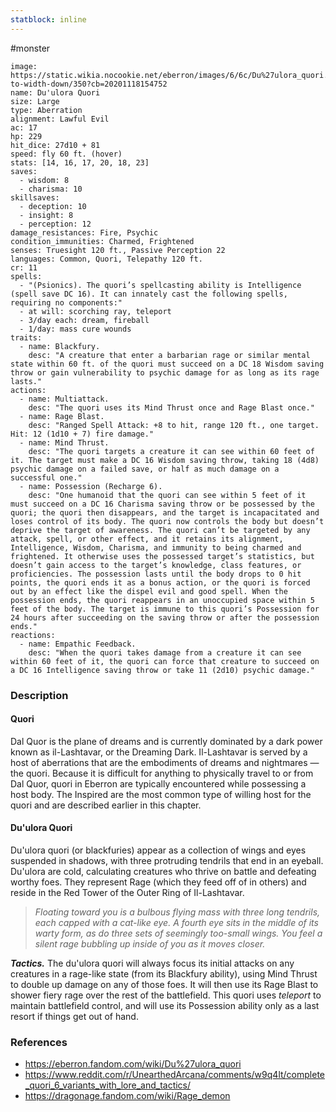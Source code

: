 ```yaml
---
statblock: inline
---
```

 #monster 

```statblock
image: https://static.wikia.nocookie.net/eberron/images/6/6c/Du%27ulora_quori.png/revision/latest/scale-to-width-down/350?cb=20201118154752
name: Du'ulora Quori
size: Large
type: Aberration
alignment: Lawful Evil
ac: 17
hp: 229
hit_dice: 27d10 + 81
speed: fly 60 ft. (hover)
stats: [14, 16, 17, 20, 18, 23]
saves:
  - wisdom: 8
  - charisma: 10
skillsaves:
  - deception: 10
  - insight: 8
  - perception: 12
damage_resistances: Fire, Psychic
condition_immunities: Charmed, Frightened
senses: Truesight 120 ft., Passive Perception 22
languages: Common, Quori, Telepathy 120 ft.
cr: 11
spells:
  - "(Psionics). The quori’s spellcasting ability is Intelligence (spell save DC 16). It can innately cast the following spells, requiring no components:"
  - at will: scorching ray, teleport
  - 3/day each: dream, fireball
  - 1/day: mass cure wounds
traits:
  - name: Blackfury.
    desc: "A creature that enter a barbarian rage or similar mental state within 60 ft. of the quori must succeed on a DC 18 Wisdom saving throw or gain vulnerability to psychic damage for as long as its rage lasts."
actions:
  - name: Multiattack.
    desc: "The quori uses its Mind Thrust once and Rage Blast once."
  - name: Rage Blast.
    desc: "Ranged Spell Attack: +8 to hit, range 120 ft., one target. Hit: 12 (1d10 + 7) fire damage."
  - name: Mind Thrust.
    desc: "The quori targets a creature it can see within 60 feet of it. The target must make a DC 16 Wisdom saving throw, taking 18 (4d8) psychic damage on a failed save, or half as much damage on a successful one."
  - name: Possession (Recharge 6).
    desc: "One humanoid that the quori can see within 5 feet of it must succeed on a DC 16 Charisma saving throw or be possessed by the quori; the quori then disappears, and the target is incapacitated and loses control of its body. The quori now controls the body but doesn’t deprive the target of awareness. The quori can’t be targeted by any attack, spell, or other effect, and it retains its alignment, Intelligence, Wisdom, Charisma, and immunity to being charmed and frightened. It otherwise uses the possessed target’s statistics, but doesn’t gain access to the target’s knowledge, class features, or proficiencies. The possession lasts until the body drops to 0 hit points, the quori ends it as a bonus action, or the quori is forced out by an effect like the dispel evil and good spell. When the possession ends, the quori reappears in an unoccupied space within 5 feet of the body. The target is immune to this quori’s Possession for 24 hours after succeeding on the saving throw or after the possession ends."
reactions:
  - name: Empathic Feedback.
    desc: "When the quori takes damage from a creature it can see within 60 feet of it, the quori can force that creature to succeed on a DC 16 Intelligence saving throw or take 11 (2d10) psychic damage."
```

### Description

#### Quori

Dal Quor is the plane of dreams and is currently dominated by a dark power known as il-Lashtavar, or the Dreaming Dark. Il-Lashtavar is served by a host of aberrations that are the embodiments of dreams and nightmares — the quori. Because it is difficult for anything to physically travel to or from Dal Quor, quori in Eberron are typically encountered while possessing a host body. The Inspired are the most common type of willing host for the quori and are described earlier in this chapter.

#### Du'ulora Quori

Du'ulora quori (or blackfuries) appear as a collection of wings and eyes suspended in shadows, with three protruding tendrils that end in an eyeball. Du'ulora are cold, calculating creatures who thrive on battle and defeating worthy foes. They represent Rage (which they feed off of in others) and reside in the Red Tower of the Outer Ring of Il-Lashtavar.

>_Floating toward you is a bulbous flying mass with three long tendrils, each capped with a cat-like eye. A fourth eye sits in the middle of its warty form, as do three sets of seemingly too-small wings. You feel a silent rage bubbling up inside of you as it moves closer._

***Tactics.*** The du'ulora quori will always focus its initial attacks on any creatures in a rage-like state (from its Blackfury ability), using Mind Thrust to double up damage on any of those foes. It will then use its Rage Blast to shower fiery rage over the rest of the battlefield. This quori uses *teleport* to maintain battlefield control, and will use its Possession ability only as a last resort if things get out of hand.

### References

* https://eberron.fandom.com/wiki/Du%27ulora_quori
* https://www.reddit.com/r/UnearthedArcana/comments/w9q4lt/complete_quori_6_variants_with_lore_and_tactics/
* https://dragonage.fandom.com/wiki/Rage_demon

